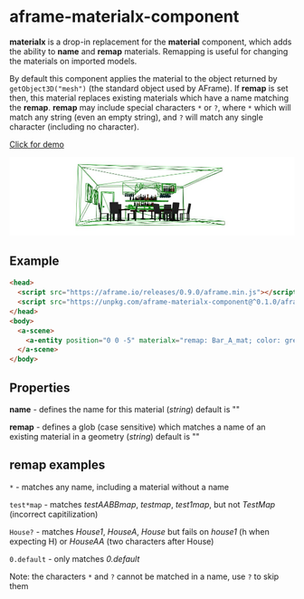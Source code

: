 # aframe-materialx-component

**materialx** is a drop-in replacement for the **material** component, which adds the ability to **name** and  **remap** materials. Remapping is useful for changing the materials on imported models.

By default this component applies the material to the object returned by `getObject3D("mesh")` (the standard object used by AFrame).  If **remap** is set then, this material replaces existing materials which have a name matching the **remap**. **remap** may include special characters `*` or `?`, where `*` which will match any string (even an empty string), and `?` will match any single character (including no character).

[Click for demo](https://harlyq.github.io/aframe-materialx-component/)

![Screenshot](assets/screenshot.jpg)

## Example

```html
<head>
  <script src="https://aframe.io/releases/0.9.0/aframe.min.js"></script>
  <script src="https://unpkg.com/aframe-materialx-component@^0.1.0/aframe-materialx-component.js"></script>
</head>
<body>
  <a-scene>
    <a-entity position="0 0 -5" materialx="remap: Bar_A_mat; color: green; wireframe: true" gltf-model="url(assets/bar/bar.gltf)"></a-entity>
  </a-scene>
</body>
```

## Properties

**name** - defines the name for this material (*string*) default is ""

**remap** - defines a glob (case sensitive) which matches a name of an existing material in a geometry (*string*) default is ""

## remap examples

`*` - matches any name, including a material without a name

`test*map` - matches *testAABBmap*, *testmap*, *test1map*, but not *TestMap* (incorrect capitilization)

`House?` - matches *House1*, *HouseA*, *House* but fails on *house1* (h when expecting H) or *HouseAA* (two characters after House)

`0.default` - only matches *0.default*

Note: the characters `*` and `?` cannot be matched in a name, use `?` to skip them

